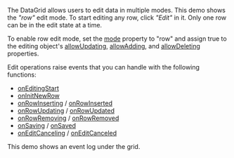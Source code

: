 The DataGrid allows users to edit data in multiple modes. This demo shows the *"row"* edit mode. To start editing any row, click *"Edit"* in it. Only one row can be in the edit state at a time.

To enable row edit mode, set the [mode](/Documentation/ApiReference/UI_Components/dxDataGrid/Configuration/editing/#mode) property to "row" and assign true to the editing object's [allowUpdating](/Documentation/ApiReference/UI_Components/dxDataGrid/Configuration/editing/#allowUpdating), [allowAdding](/Documentation/ApiReference/UI_Components/dxDataGrid/Configuration/editing/#allowAdding), and [allowDeleting](/Documentation/ApiReference/UI_Components/dxDataGrid/Configuration/editing/#allowDeleting) properties.

Edit operations raise events that you can handle with the following functions:    
- [onEditingStart](/Documentation/ApiReference/UI_Components/dxDataGrid/Configuration/#onEditingStart)
- [onInitNewRow](/Documentation/ApiReference/UI_Components/dxDataGrid/Configuration/#onInitNewRow)
- [onRowInserting](/Documentation/ApiReference/UI_Components/dxDataGrid/Configuration/#onRowInserting) / [onRowInserted](/Documentation/ApiReference/UI_Components/dxDataGrid/Configuration/#onRowInserted)
- [onRowUpdating](/Documentation/ApiReference/UI_Components/dxDataGrid/Configuration/#onRowUpdating) / [onRowUpdated](/Documentation/ApiReference/UI_Components/dxDataGrid/Configuration/#onRowUpdated)
- [onRowRemoving](/Documentation/ApiReference/UI_Components/dxDataGrid/Configuration/#onRowRemoving) / [onRowRemoved](/Documentation/ApiReference/UI_Components/dxDataGrid/Configuration/#onRowRemoved)
- [onSaving](/Documentation/ApiReference/UI_Components/dxDataGrid/Configuration/#onSaving) / [onSaved](/Documentation/ApiReference/UI_Components/dxDataGrid/Configuration/#onSaved)
- [onEditCanceling](/Documentation/ApiReference/UI_Components/dxDataGrid/Configuration/#onEditCanceling) / [onEditCanceled](/Documentation/ApiReference/UI_Components/dxDataGrid/Configuration/#onEditCanceled)
 
This demo shows an event log under the grid.